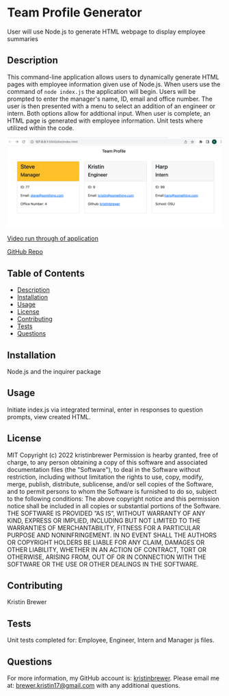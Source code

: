 # Team Profile Generator
User will use Node.js to generate HTML webpage to display employee summaries 

## Description
This command-line application allows users to dynamically generate HTML pages with employee information given use of Node.js. When users use the command of ```node index.js``` the application will begin. Users will be prompted to enter the manager's name, ID, email and office number. The user is then presented with a menu to select an addition of an engineer or intern. Both options allow for addtional input. When user is complete, an HTML page is generated with employee information. Unit tests where utilized within the code.

![Mockup of Team Profile Generator.](./dist/TeamProfileGen.png)

[Video run through of application](https://drive.google.com/file/d/1UsvGXS7bPAt720yV9ofD4EvjBYhHRl5K/view?usp=sharing)

[GitHub Repo](https://github.com/kristinbrewer/team-profile-generator)



## Table of Contents
- [Description](#description)
- [Installation](#installation)
- [Usage](#usage)
- [License](#license)
- [Contributing](#contributing)
- [Tests](#tests)
- [Questions](#questions)

## Installation
Node.js and the inquirer package

## Usage
Initiate index.js via integrated terminal, enter in responses to question prompts, view created HTML.

## License
MIT Copyright (c) 2022 kristinbrewer
Permission is hearby granted, free of charge, to any person obtaining a copy of this software and associated documentation files (the "Software"), to deal in the Software without restriction, including without limitation the rights to use, copy, modify, merge, publish, distribute, sublicense, and/or sell copies of the Software, and to permit persons to whom the Software is furnished to do so, subject to the following conditions: The above copyright notice and this permission notice shall be included in all copies or substantial portions of the Software. THE SOFTWARE IS PROVIDED ”AS IS”, WITHOUT WARRANTY OF ANY KIND, EXPRESS OR IMPLIED, INCLUDING BUT NOT LIMITED TO THE WARRANTIES OF MERCHANTABILITY, FITNESS FOR A PARTICULAR PURPOSE AND NONINFRINGEMENT. IN NO EVENT SHALL THE AUTHORS OR COPYRIGHT HOLDERS BE LIABLE FOR ANY CLAIM, DAMAGES OR OTHER LIABILITY, WHETHER IN AN ACTION OF CONTRACT, TORT OR OTHERWISE, ARISING FROM, OUT OF OR IN CONNECTION WITH THE SOFTWARE OR THE USE OR OTHER DEALINGS IN THE SOFTWARE. 

## Contributing
Kristin Brewer

## Tests
Unit tests completed for: Employee, Engineer, Intern and Manager js files. 

## Questions
For more information, my GitHub account is: [kristinbrewer](https://github.com/kristinbrewer).
Please email me at: brewer.kristin17@gmail.com with any additional questions. 